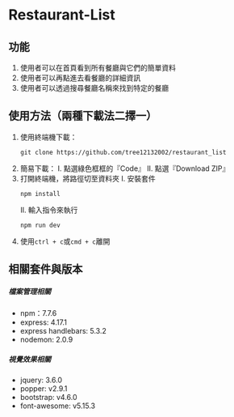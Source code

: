 # Restaurant-List

## 功能
1. 使用者可以在首頁看到所有餐廳與它們的簡單資料
2. 使用者可以再點進去看餐廳的詳細資訊
3. 使用者可以透過搜尋餐廳名稱來找到特定的餐廳
## 使用方法（兩種下載法二擇一）
1. 使用終端機下載：
    ```
    git clone https://github.com/tree12132002/restaurant_list
    ```
2. 簡易下載：
   I. 點選綠色框框的『Code』
   II. 點選『Download ZIP』
3. 打開終端機，將路徑切至資料夾
   I. 安裝套件
    ```
    npm install
    ```
    II. 輸入指令來執行
    ```
    npm run dev
    ```
4. 使用`ctrl + c`或`cmd + c`離開
## 相關套件與版本
##### 檔案管理相關
* npm：7.7.6
* express: 4.17.1
* express handlebars: 5.3.2
* nodemon: 2.0.9
##### 視覺效果相關
* jquery: 3.6.0
* popper: v2.9.1
* bootstrap: v4.6.0
* font-awesome: v5.15.3